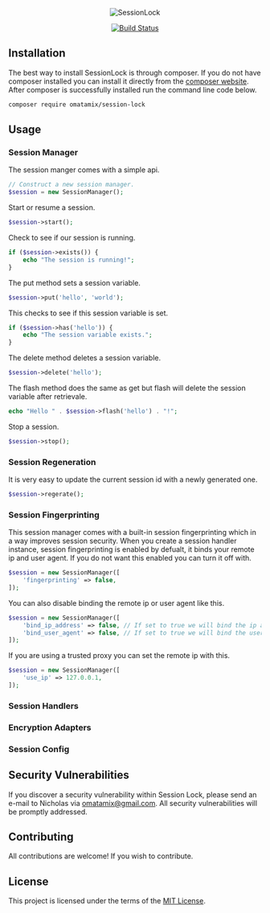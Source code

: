 <p align="center">
  <img src="https://raw.githubusercontent.com/omatamix/session-lock/master/bin/session-lock-new.png" alt="SessionLock" />
</p>
<p align="center">
  <a href="https://github.com/omatamix/session-lock/actions/workflows/php.yml"><img src="https://github.com/omatamix/session-lock/actions/workflows/php.yml/badge.svg" alt="Build Status" /></a>
</p>

## Installation

The best way to install SessionLock is through composer. If you do not have composer installed you can install it directly from the [composer website](https://getcomposer.org/). After composer is successfully installed run the command line code below.

```sh
composer require omatamix/session-lock
```

## Usage
### Session Manager
The session manger comes with a simple api.
```php
// Construct a new session manager.
$session = new SessionManager();
```
Start or resume a session.
```php
$session->start();
```
Check to see if our session is running.
```php
if ($session->exists()) {
    echo "The session is running!";
}
```
The put method sets a session variable.
```php
$session->put('hello', 'world');
```
This checks to see if this session variable is set.
```php
if ($session->has('hello')) {
    echo "The session variable exists.";
}
```
The delete method deletes a session variable.
```php
$session->delete('hello');
```
The flash method does the same as get but flash will delete the session variable after retrievale.
```php
echo "Hello " . $session->flash('hello') . "!";
```
Stop a session.
```php
$session->stop();
```
### Session Regeneration
It is very easy to update the current session id with a newly generated one.
```php
$session->regerate();
```
### Session Fingerprinting
This session manager comes with a built-in session fingerprinting which in a way improves session security. When you create a session handler instance, session fingerprinting is enabled by defualt, it binds your remote ip and user agent. If you do not want this enabled you can turn it off with.
```php
$session = new SessionManager([
    'fingerprinting' => false,
]);
```
You can also disable binding the remote ip or user agent like this.
```php
$session = new SessionManager([
    'bind_ip_address' => false, // If set to true we will bind the ip address else dont.
    'bind_user_agent' => false, // If set to true we will bind the user agent else dont.
]);
```
If you are using a trusted proxy you can set the remote ip with this.
```php
$session = new SessionManager([
    'use_ip' => 127.0.0.1,
]);
```
### Session Handlers
### Encryption Adapters
### Session Config

## Security Vulnerabilities

If you discover a security vulnerability within Session Lock, please send an e-mail to Nicholas via [omatamix@gmail.com](mailto:omatamix@gmail.com). All security vulnerabilities will be promptly addressed.

## Contributing

All contributions are welcome! If you wish to contribute.

## License

This project is licensed under the terms of the [MIT License](https://opensource.org/licenses/MIT).
